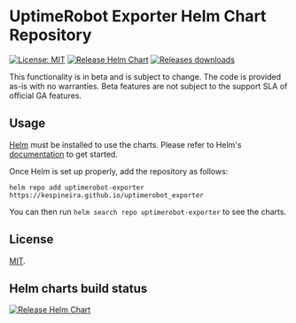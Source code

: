 # UptimeRobot Exporter Helm Chart Repository

[![License: MIT](https://img.shields.io/badge/License-MIT-yellow.svg)](https://opensource.org/licenses/MIT) [![Release Helm Chart](https://github.com/kespineira/uptimerobot_exporter/actions/workflows/helm-release.yaml/badge.svg)](https://github.com/kespineira/uptimerobot_exporter/actions/workflows/helm-release.yaml) [![Releases downloads](https://img.shields.io/github/downloads/kespineira/uptimerobot_exporter/total.svg)](https://github.com/kespineira/uptimerobot_exporter/releases)

This functionality is in beta and is subject to change. The code is provided as-is with no warranties. Beta features are not subject to the support SLA of official GA features.

## Usage

[Helm](https://helm.sh) must be installed to use the charts.
Please refer to Helm's [documentation](https://helm.sh/docs/) to get started.

Once Helm is set up properly, add the repository as follows:

```console
helm repo add uptimerobot-exporter https://kespineira.github.io/uptimerobot_exporter
```

You can then run `helm search repo uptimerobot-exporter` to see the charts.

## License

<!-- Keep full URL links to repo files because this README syncs from main to gh-pages.  -->
[MIT](https://github.com/kespineira/uptimerobot_exporter/blob/main/LICENSE).

## Helm charts build status

[![Release Helm Chart](https://github.com/kespineira/uptimerobot_exporter/actions/workflows/helm-release.yaml/badge.svg)](https://github.com/kespineira/uptimerobot_exporter/actions/workflows/helm-release.yaml)